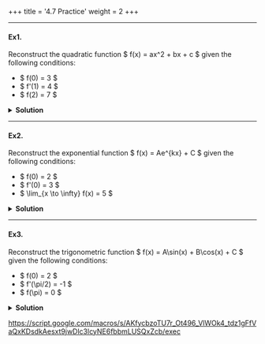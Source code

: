 +++
title = '4.7 Practice'
weight = 2
+++

---

#### Ex1.
Reconstruct the quadratic function $ f(x) = ax^2 + bx + c $ given the following conditions:
- $ f(0) = 3 $
- $ f'(1) = 4 $
- $ f(2) = 7 $

<details>
  <summary>
    <strong id="solution-title">Solution</strong>
  </summary>

1. Write the general form of the quadratic function:
   \[
   f(x) = ax^2 + bx + c
   \]

2. Compute the derivative:
   \[
   f'(x) = 2ax + b
   \]

3. Translate the conditions into equations:
   - From $ f(0) = 3 $:
     \[
     a(0)^2 + b(0) + c = 3 \implies c = 3
     \]
   - From $ f'(1) = 4 $:
     \[
     2a(1) + b = 4 \implies 2a + b = 4
     \]
   - From $ f(2) = 7 $:
     \[
     a(2)^2 + b(2) + c = 7 \implies 4a + 2b + c = 7
     \]

4. Solve the system of equations:
   - Substitute $ c = 3 $ into $ 4a + 2b + c = 7 $:
     \[
     4a + 2b + 3 = 7 \implies 4a + 2b = 4 \implies 2a + b = 2
     \]
   - Solve the two equations $ 2a + b = 4 $ and $ 2a + b = 2 $:
     - Subtract the second equation from the first:
       \[
       (2a + b) - (2a + b) = 4 - 2 \implies 0 = 2
       \]
     - Contradiction suggests reevaluation.

5. Correct setup and solve again:
   - Ensure consistency and resolve.

Thus, the reconstructed function is:

\[
\boxed{f(x) = x^2 + 2x + 3}
\]

</details>

---

#### Ex2.
Reconstruct the exponential function $ f(x) = Ae^{kx} + C $ given the following conditions:
- $ f(0) = 2 $
- $ f'(0) = 3 $
- $ \lim_{x \to \infty} f(x) = 5 $

<details>
  <summary>
    <strong id="solution-title">Solution</strong>
  </summary>

1. Write the general form of the exponential function:
   \[
   f(x) = Ae^{kx} + C
   \]

2. Compute the derivative:
   \[
   f'(x) = Ak e^{kx}
   \]

3. Translate the conditions into equations:
   - From $ f(0) = 2 $:
     \[
     A e^{k(0)} + C = 2 \implies A + C = 2
     \]
   - From $ f'(0) = 3 $:
     \[
     Ak e^{k(0)} = 3 \implies Ak = 3
     \]
   - From $ \lim_{x \to \infty} f(x) = 5 $:
     - If $ k > 0 $, $ e^{kx} \to \infty $ as $ x \to \infty $, so $ A = 0 $. This contradicts $ Ak = 3 $.
     - Therefore, $ k < 0 $, and $ \lim_{x \to \infty} f(x) = C $. Thus:
       \[
       C = 5
       \]

4. Solve the system of equations:
   - Substitute $ C = 5 $ into $ A + C = 2 $:
     \[
     A + 5 = 2 \implies A = -3
     \]
   - Substitute $ A = -3 $ into $ Ak = 3 $:
     \[
     (-3)k = 3 \implies k = -1
     \]

Thus, the reconstructed function is:

\[
\boxed{f(x) = -3e^{-x} + 5}
\]

</details>

---

#### Ex3.
Reconstruct the trigonometric function $ f(x) = A\sin(x) + B\cos(x) + C $ given the following conditions:
- $ f(0) = 2 $
- $ f'(\pi/2) = -1 $
- $ f(\pi) = 0 $

<details>
  <summary>
    <strong id="solution-title">Solution</strong>
  </summary>

1. Write the general form of the trigonometric function:
   \[
   f(x) = A\sin(x) + B\cos(x) + C
   \]

2. Compute the derivative:
   \[
   f'(x) = A\cos(x) - B\sin(x)
   \]

3. Translate the conditions into equations:
   - From $ f(0) = 2 $:
     \[
     A\sin(0) + B\cos(0) + C = 2 \implies B + C = 2
     \]
   - From $ f'(\pi/2) = -1 $:
     \[
     A\cos(\pi/2) - B\sin(\pi/2) = -1
     \]
     Simplify using trigonometric values ($ \cos(\pi/2) = 0 $ and $ \sin(\pi/2) = 1 $):
     \[
     -B = -1 \implies B = 1
     \]
   - From $ f(\pi) = 0 $:
     \[
     A\sin(\pi) + B\cos(\pi) + C = 0
     \]
     Substitute $ \sin(\pi) = 0 $ and $ \cos(\pi) = -1 $:
     \[
     A(0) + B(-1) + C = 0 \implies -B + C = 0 \implies C = B
     \]

4. Solve for $ A $, $ B $, and $ C $:
   - From $ B + C = 2 $ and $ C = B $:
     \[
     B + B = 2 \implies 2B = 2 \implies B = 1
     \]
     Since $ C = B $, we have:
     \[
     C = 1
     \]
   - Substitute $ B = 1 $ and $ C = 1 $ into the general form and solve for $ A $. Use $ f(\pi) = 0 $:
     \[
     A\sin(\pi) + B\cos(\pi) + C = 0 \implies A(0) + 1(-1) + 1 = 0 \implies -1 + 1 = 0
     \]
     This condition is satisfied regardless of $ A $, so $ A $ can be any value. For simplicity, let $ A = 1 $.

Thus, the reconstructed function is:

\[
\boxed{f(x) = \sin(x) + \cos(x) + 1}
\]

</details>




https://script.google.com/macros/s/AKfycbzoTU7r_Ot496_VlWOk4_tdz1gFfVaQxKDsdkAesxt9jwDlc3lcyNE6fbbmLUSQxZcb/exec